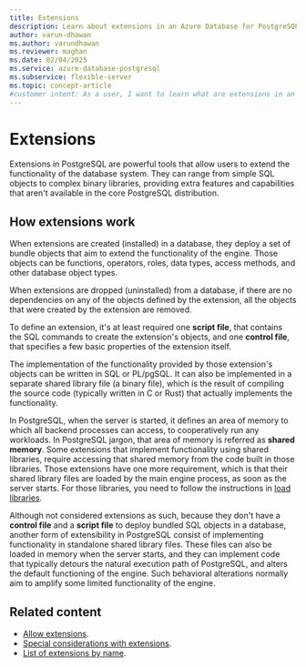 ```yaml
---
title: Extensions
description: Learn about extensions in an Azure Database for PostgreSQL flexible server.
author: varun-dhawan
ms.author: varundhawan
ms.reviewer: maghan
ms.date: 02/04/2025
ms.service: azure-database-postgresql
ms.subservice: flexible-server
ms.topic: concept-article
#customer intent: As a user, I want to learn what are extensions in an Azure Database for PostgreSQL flexible server.
---
```


# Extensions

Extensions in PostgreSQL are powerful tools that allow users to extend the functionality of the database system. They can range from simple SQL objects to complex binary libraries, providing extra features and capabilities that aren't available in the core PostgreSQL distribution.

## How extensions work

When extensions are created (installed) in a database, they deploy a set of bundle objects that aim to extend the functionality of the engine. Those objects can be functions, operators, roles, data types, access methods, and other database object types.

When extensions are dropped (uninstalled) from a database, if there are no dependencies on any of the objects defined by the extension, all the objects that were created by the extension are removed.

To define an extension, it's at least required one **script file**, that contains the SQL commands to create the extension's objects, and one **control file**, that specifies a few basic properties of the extension itself. 

The implementation of the functionality provided by those extension's objects can be written in SQL or PL/pgSQL. It can also be implemented in a separate shared library file (a binary file), which is the result of compiling the source code (typically written in C or Rust) that actually implements the functionality.

In PostgreSQL, when the server is started, it defines an area of memory to which all backend processes can access, to cooperatively run any workloads. In PostgreSQL jargon, that area of memory is referred as **shared memory**. Some extensions that implement functionality using shared libraries, require accessing that shared memory from the code built in those libraries. Those extensions have one more requirement, which is that their shared library files are loaded by the main engine process, as soon as the server starts. For those libraries, you need to follow the instructions in [load libraries](how-to-load-libraries.md).

Although not considered extensions as such, because they don't have a **control file** and a **script file** to deploy bundled SQL objects in a database, another form of extensibility in PostgreSQL consist of implementing functionality in standalone shared library files. These files can also be loaded in memory when the server starts, and they can implement code that typically detours the natural execution path of PostgreSQL, and alters the default functioning of the engine. Such behavioral alterations normally aim to amplify some limited functionality of the engine.

## Related content

- [Allow extensions](how-to-allow-extensions.md).
- [Special considerations with extensions](concepts-extensions-considerations.md).
- [List of extensions by name](concepts-extensions-versions.md).
